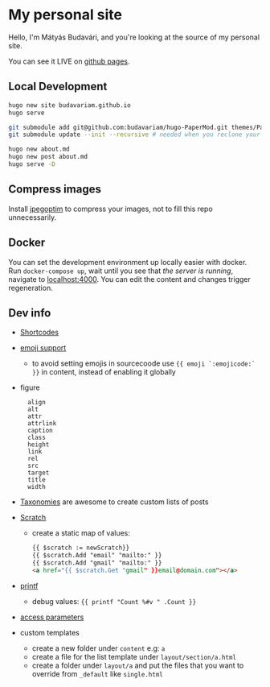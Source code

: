 # My personal site

Hello, I'm Mátyás Budavári, and you're looking at the source of my personal site.

You can see it LIVE on [github pages](https://budavariam.github.io).

## Local Development

```bash
hugo new site budavariam.github.io
hugo serve

git submodule add git@github.com:budavariam/hugo-PaperMod.git themes/PaperModBudavariam --depth=1
git submodule update --init --recursive # needed when you reclone your repo (submodules may not get cloned automatically)

hugo new about.md
hugo new post about.md
hugo serve -D
```

## Compress images

Install [jpegoptim](https://github.com/tjko/jpegoptim) to compress your images, not to fill this repo unnecessarily.

## Docker

You can set the development environment up locally easier with docker.
Run `docker-compose up`, wait until you see that *the server is running*,
navigate to [localhost:4000](localhost:4000).
You can edit the content and changes trigger regeneration.

## Dev info

- [Shortcodes](https://gohugo.io/content-management/shortcodes/)
- [emoji support](https://gohugo.io/functions/emojify/)
  - to avoid setting emojis in sourcecoode use ```{{ emoji `:emojicode:` }}``` in content, instead of enabling it globally
- figure

  ```text
    align
    alt
    attr
    attrlink
    caption
    class
    height
    link
    rel
    src
    target
    title
    width
  ```

- [Taxonomies](https://gohugo.io/content-management/taxonomies/) are awesome to create custom lists of posts
- [Scratch](https://gohugo.io/functions/scratch/)
  - create a static map of values:

    ```html
    {{ $scratch := newScratch}}
    {{ $scratch.Add "email" "mailto:" }}
    {{ $scratch.Add "gmail" "mailto:" }}
    <a href="{{ $scratch.Get "gmail" }}email@domain.com"></a>
    ```

- [printf](https://gohugo.io/functions/printf/)
  - debug values: `{{ printf "Count %#v " .Count }}`
- [access parameters](https://gohugo.io/templates/shortcode-templates/#access-parameters)
- custom templates
  - create a new folder under `content` e.g: `a`
  - create a file for the list template under `layout/section/a.html`
  - create a folder under `layout/a` and put the files that you want to override from `_default` like `single.html`

